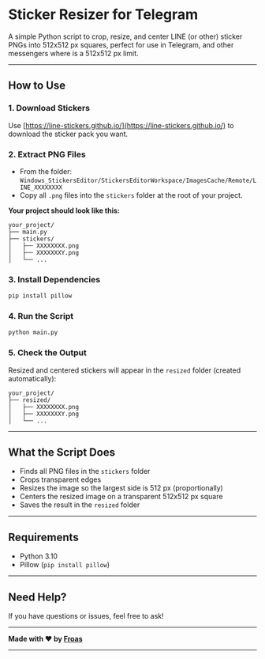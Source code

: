 # Sticker Resizer for Telegram

A simple Python script to crop, resize, and center LINE (or other) sticker PNGs into 512x512 px squares, perfect for use in Telegram, and other messengers where is a 512x512 px limit.


---

## How to Use

### 1. Download Stickers

Use [https://line-stickers.github.io/](https://line-stickers.github.io/) to download the sticker pack you want.

### 2. Extract PNG Files

* From the folder:
  `Windows_StickersEditor/StickersEditorWorkspace/ImagesCache/Remote/LINE_XXXXXXXX`
* Copy all `.png` files into the `stickers` folder at the root of your project.

**Your project should look like this:**

```
your_project/
├── main.py
├── stickers/
│   ├── XXXXXXXX.png
│   ├── XXXXXXXY.png
│   └── ...
```

### 3. Install Dependencies

```bash
pip install pillow
```

### 4. Run the Script

```bash
python main.py
```

### 5. Check the Output

Resized and centered stickers will appear in the `resized` folder (created automatically):

```
your_project/
├── resized/
│   ├── XXXXXXXX.png
│   ├── XXXXXXXY.png
│   └── ...
```

---

## What the Script Does

* Finds all PNG files in the `stickers` folder
* Crops transparent edges
* Resizes the image so the largest side is 512 px (proportionally)
* Centers the resized image on a transparent 512x512 px square
* Saves the result in the `resized` folder

---

## Requirements

* Python 3.10
* Pillow (`pip install pillow`)

---

## Need Help?

If you have questions or issues, feel free to ask!


---

**Made with ❤️ by [Froas](https://github.com/Froas)**

---
